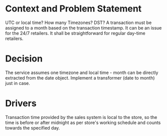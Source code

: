 # Context and Problem Statement

UTC or local time? How many Timezones? DST?
A transaction must be assigned to a month based on the transaction timestamp.
It can be an issue for the 24/7 retailers. It shall be straightforward for regular day-time retailers.

# Decision

The service assumes one timezone and local time - month can be directly extracted from the date object.
Implement a transformer (date to month) just in case.

# Drivers

Transaction time provided by the sales system is local to the store, 
so the time is before or after midnight as per store's working schedule 
and counts towards the specified day.
 